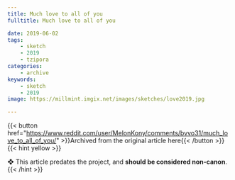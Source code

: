 ```yaml
---
title: Much love to all of you
fulltitle: Much love to all of you

date: 2019-06-02
tags:
    - sketch
    - 2019
    - tzipora
categories:
    - archive
keywords:
    - sketch
    - 2019
image: https://millmint.imgix.net/images/sketches/love2019.jpg

---
```

{{< button href="https://www.reddit.com/user/MelonKony/comments/bvvo31/much_love_to_all_of_you/" >}}Archived from the original article here{{< /button >}}
{{< hint yellow >}}

❖ This article predates the project, and **should be considered non-canon**.
{{< /hint >}}
